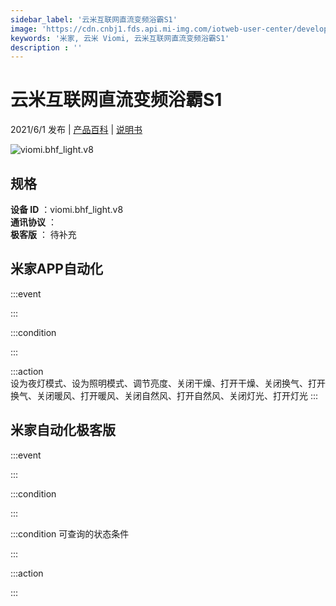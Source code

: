 ```yaml
---
sidebar_label: '云米互联网直流变频浴霸S1'
image: 'https://cdn.cnbj1.fds.api.mi-img.com/iotweb-user-center/developer_1679071269821pd4UJa46.png?GalaxyAccessKeyId=AKVGLQWBOVIRQ3XLEW&Expires=9223372036854775807&Signature=mTveAT2wVhkgiD4f8XtO2wfBhUI='
keywords: '米家, 云米 Viomi, 云米互联网直流变频浴霸S1'
description : ''
---
```

# 云米互联网直流变频浴霸S1

2021/6/1 发布 | [产品百科](https://home.mi.com/webapp/content/baike/product/index.html?model=viomi.bhf_light.v8/) | [说明书](https://home.mi.com/views/introduction.html?model=viomi.bhf_light.v8&region=cn)

![viomi.bhf_light.v8](https://cdn.cnbj1.fds.api.mi-img.com/iotweb-user-center/developer_1679071269821pd4UJa46.png?GalaxyAccessKeyId=AKVGLQWBOVIRQ3XLEW&Expires=9223372036854775807&Signature=mTveAT2wVhkgiD4f8XtO2wfBhUI=)

## 规格  
> 
**设备 ID** ：viomi.bhf_light.v8  
**通讯协议** ：  
**极客版**  ： 待补充 


## 米家APP自动化  

:::event  

:::

:::condition  

:::

:::action   
设为夜灯模式、设为照明模式、调节亮度、关闭干燥、打开干燥、关闭换气、打开换气、关闭暖风、打开暖风、关闭自然风、打开自然风、关闭灯光、打开灯光
:::

## 米家自动化极客版  

:::event  

:::

:::condition  

:::

:::condition 可查询的状态条件  

:::

:::action  

:::

        
